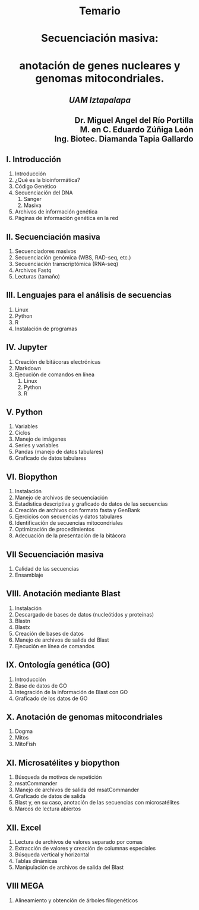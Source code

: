 
# <div style="text-align: center">Temario
# <div style="text-align: center">Secuenciación masiva: 
# <div style="text-align: center">anotación de genes nucleares y genomas mitocondriales. </div>
## <div style="text-align: center">*UAM Iztapalapa* </div>

## <div style="text-align: right"> Dr. Miguel Angel del Río Portilla </div><div style="text-align: right"> M. en C. Eduardo Zúñiga León </div> <div style="text-align: right"> Ing. Biotec. Diamanda Tapia Gallardo</div>

## I. Introducción 
1. Introducción 
2. ¿Qué es la bioinformática?
3. Código Genético
4. Secuenciación del DNA 
    1. Sanger
    2. Masiva
5. Archivos de información genética
6. Páginas de información genética en la red

## II. Secuenciación masiva
1. Secuenciadores masivos
2. Secuenciación genómica (WBS, RAD-seq, etc.)
3. Secuenciación transcriptómica (RNA-seq)
4. Archivos Fastq
5. Lecturas (tamaño)


## III. Lenguajes para el análisis de secuencias
1. Linux
2. Python 
3. R
4. Instalación de programas


## IV. Jupyter
1. Creación de bitácoras electrónicas
2. Markdown
3. Ejecución de comandos en línea
     1. Linux
     2. Python
     3. R


## V. Python 
1. Variables
2. Ciclos
3. Manejo de imágenes
4. Series y variables
5. Pandas (manejo de datos tabulares)
6. Graficado de datos tabulares


## VI. Biopython
1. Instalación
2. Manejo de archivos de secuenciación
3. Estadística descriptiva y graficado de datos de las secuencias
4. Creación de archivos con formato fasta y GenBank
5. Ejercicios con secuencias y datos tabulares
6. Identificación de secuencias mitocondriales
7. Optimización de procedimientos
8. Adecuación de la presentación de la bitácora


## VII Secuenciación masiva
1. Calidad de las secuencias
2. Ensamblaje


## VIII. Anotación mediante Blast
1. Instalación
2. Descargado de bases de datos (nucleótidos y proteínas)
3. Blastn
4. Blastx
5. Creación de bases de datos 
6. Manejo de archivos de salida del Blast
7. Ejecución en línea de comandos

## IX. Ontología genética (GO)
1. Introducción
2. Base de datos de GO
3. Integración de la información de Blast con GO
4. Graficado de los datos de GO

## X. Anotación de genomas mitocondriales
1. Dogma
2. Mitos
3. MitoFish

## XI. Microsatélites y biopython
1. Búsqueda de motivos de repetición
2. msatCommander
3. Manejo de archivos de salida del msatCommander
4. Graficado de datos de salida
5. Blast y, en su caso, anotación de las secuencias con microsatélites
6. Marcos de lectura abiertos

## XII. Excel
1. Lectura de archivos de valores separado por comas
2. Extracción de valores y creación de columnas especiales
3. Búsqueda vertical y horizontal
4. Tablas dinámicas
5. Manipulación de archivos de salida del Blast


## VIII MEGA
1. Alineamiento y obtención de árboles filogenéticos

